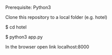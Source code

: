 Prerequisite: Python3

Clone this repository to a local folder (e.g. hotel)

$ cd hotel

$ python3 app.py

In the browser open link localhost:8000


